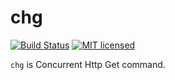 # chg

[![Build Status](https://travis-ci.org/thekuwayama/chg.svg?branch=master)](https://travis-ci.org/thekuwayama/chg)
[![MIT licensed](https://img.shields.io/badge/license-MIT-brightgreen.svg)](https://raw.githubusercontent.com/thekuwayama/chg/master/LICENSE.txt)

`chg` is Concurrent Http Get command.
